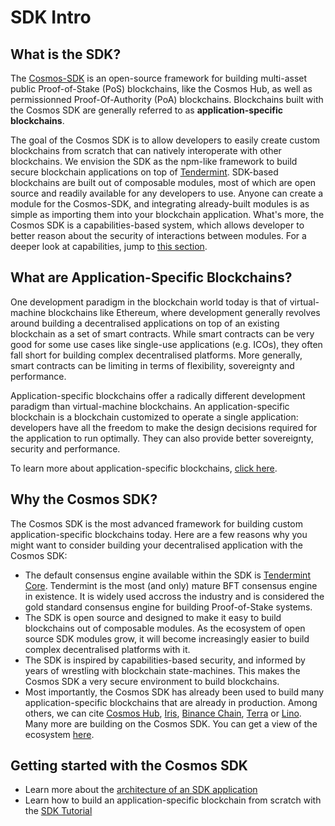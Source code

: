 # SDK Intro

## What is the SDK?

The [Cosmos-SDK](https://github.com/cosmos/cosmos-sdk) is an open-source framework for building multi-asset public Proof-of-Stake (PoS) blockchains, like the Cosmos Hub, as well as permissionned Proof-Of-Authority (PoA) blockchains. Blockchains built with the Cosmos SDK are generally referred to as **application-specific blockchains**.

The goal of the Cosmos SDK is to allow developers to easily create custom blockchains from scratch that can natively interoperate with other blockchains. We envision the SDK as the npm-like framework to build secure blockchain applications on top of [Tendermint](https://github.com/tendermint/tendermint). SDK-based blockchains are built out of composable modules, most of which are open source and readily available for any developers to use. Anyone can create a module for the Cosmos-SDK, and integrating already-built modules is as simple as importing them into your blockchain application. What's more, the Cosmos SDK is a capabilities-based system, which allows developer to better reason about the security of interactions between modules. For a deeper look at capabilities, jump to [this section](./ocap.md).

## What are Application-Specific Blockchains?

One development paradigm in the blockchain world today is that of virtual-machine blockchains like Ethereum, where development generally revolves around building a decentralised applications on top of an existing blockchain as a set of smart contracts. While smart contracts can be very good for some use cases like single-use applications (e.g. ICOs), they often fall short for building complex decentralised platforms. More generally, smart contracts can be limiting in terms of flexibility, sovereignty and performance.

Application-specific blockchains offer a radically different development paradigm than virtual-machine blockchains. An application-specific blockchain is a blockchain customized to operate a single application: developers have all the freedom to make the design decisions required for the application to run optimally. They can also provide better sovereignty, security and performance.

To learn more about application-specific blockchains, [click here](./why-app-specific.md).

## Why the Cosmos SDK?

The Cosmos SDK is the most advanced framework for building custom application-specific blockchains today. Here are a few reasons why you might want to consider building your decentralised application with the Cosmos SDK:

- The default consensus engine available within the SDK is [Tendermint Core](https://github.com/tendermint/tendermint). Tendermint is the most (and only) mature BFT consensus engine in existence. It is widely used accross the industry and is considered the gold standard consensus engine for building Proof-of-Stake systems.
- The SDK is open source and designed to make it easy to build blockchains out of composable modules. As the ecosystem of open source SDK modules grow, it will become increasingly easier to build complex decentralised platforms with it.
- The SDK is inspired by capabilities-based security, and informed by years of wrestling with blockchain state-machines. This makes the Cosmos SDK a very secure environment to build blockchains.
- Most importantly, the Cosmos SDK has already been used to build many application-specific blockchains that are already in production. Among others, we can cite [Cosmos Hub](https://hub.cosmos.network), [Iris](https://irisnet.org), [Binance Chain](https://docs.binance.org/), [Terra](https://terra.money/) or [Lino](https://lino.network/). Many more are building on the Cosmos SDK. You can get a view of the ecosystem [here](https://cosmos.network/ecosystem).

## Getting started with the Cosmos SDK

- Learn more about the [architecture of an SDK application](./sdk-app-architecture.md)
- Learn how to build an application-specific blockchain from scratch with the [SDK Tutorial](https://cosmos.network/docs/tutorial)
